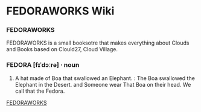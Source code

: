 # FEDORAWORKS Wiki


### FEDORAWORKS
FEDORAWORKS is a small booksotre that makes everything about Clouds and Books based on Clould27, Cloud Village.

### FEDORA [fɪˈdɔːrə] · noun
1. A hat made of Boa that swallowed an Elephant. : The Boa swallowed the Elephant in the Desert. and Someone wear That Boa on their head. We call that the Fedora.

<a href="https://www.notion.so/fedoraworks/FEDORAWORKS-13e570c4139343ef9d531fa7f25f617c">FEDORAWORKS</a>
